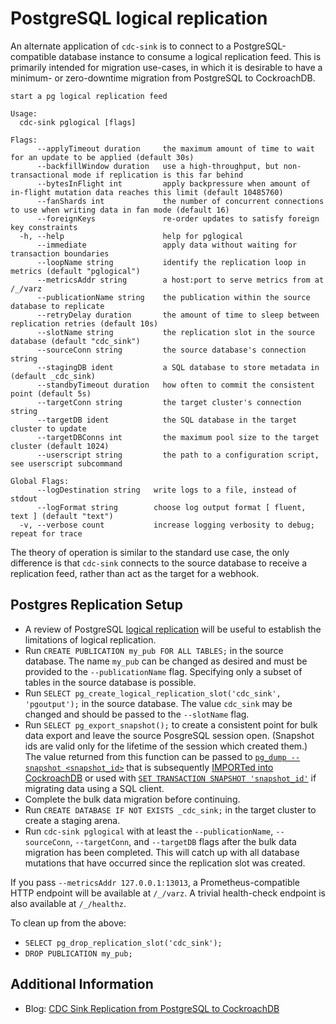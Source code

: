 # PostgreSQL logical replication

An alternate application of `cdc-sink` is to connect to a PostgreSQL-compatible database instance to
consume a logical replication feed. This is primarily intended for migration use-cases, in which it
is desirable to have a minimum- or zero-downtime migration from PostgreSQL to CockroachDB.

```text
start a pg logical replication feed

Usage:
  cdc-sink pglogical [flags]

Flags:
      --applyTimeout duration     the maximum amount of time to wait for an update to be applied (default 30s)
      --backfillWindow duration   use a high-throughput, but non-transactional mode if replication is this far behind
      --bytesInFlight int         apply backpressure when amount of in-flight mutation data reaches this limit (default 10485760)
      --fanShards int             the number of concurrent connections to use when writing data in fan mode (default 16)
      --foreignKeys               re-order updates to satisfy foreign key constraints
  -h, --help                      help for pglogical
      --immediate                 apply data without waiting for transaction boundaries
      --loopName string           identify the replication loop in metrics (default "pglogical")
      --metricsAddr string        a host:port to serve metrics from at /_/varz
      --publicationName string    the publication within the source database to replicate
      --retryDelay duration       the amount of time to sleep between replication retries (default 10s)
      --slotName string           the replication slot in the source database (default "cdc_sink")
      --sourceConn string         the source database's connection string
      --stagingDB ident           a SQL database to store metadata in (default _cdc_sink)
      --standbyTimeout duration   how often to commit the consistent point (default 5s)
      --targetConn string         the target cluster's connection string
      --targetDB ident            the SQL database in the target cluster to update
      --targetDBConns int         the maximum pool size to the target cluster (default 1024)
      --userscript string         the path to a configuration script, see userscript subcommand

Global Flags:
      --logDestination string   write logs to a file, instead of stdout
      --logFormat string        choose log output format [ fluent, text ] (default "text")
  -v, --verbose count           increase logging verbosity to debug; repeat for trace
```

The theory of operation is similar to the standard use case, the only difference is that `cdc-sink`
connects to the source database to receive a replication feed, rather than act as the target for a
webhook.

## Postgres Replication Setup

- A review of
  PostgreSQL [logical replication](https://www.postgresql.org/docs/current/logical-replication.html)
  will be useful to establish the limitations of logical replication.
- Run `CREATE PUBLICATION my_pub FOR ALL TABLES;` in the source database. The name `my_pub` can be
  changed as desired and must be provided to the `--publicationName` flag. Specifying only a subset
  of tables in the source database is possible.
- Run `SELECT pg_create_logical_replication_slot('cdc_sink', 'pgoutput');` in the source database.
  The value `cdc_sink` may be changed and should be passed to the `--slotName` flag.
- Run `SELECT pg_export_snapshot();` to create a consistent point for bulk data export and leave
  the source PosgreSQL session open. (Snapshot ids are valid only for the lifetime of the session
  which created them.)
  The value returned from this function can be passed
  to [`pg_dump --snapshot <snapshot_id>`](https://www.postgresql.org/docs/current/app-pgdump.html)
  that is subsequently
  [IMPORTed into CockroachDB](https://www.cockroachlabs.com/docs/stable/migrate-from-postgres.html)
  or used with
  [`SET TRANSACTION SNAPSHOT 'snapshot_id'`](https://www.postgresql.org/docs/current/sql-set-transaction.html)
  if migrating data using a SQL client.
- Complete the bulk data migration before continuing.
- Run `CREATE DATABASE IF NOT EXISTS _cdc_sink;` in the target cluster to create a staging arena.
- Run `cdc-sink pglogical` with at least the `--publicationName`, `--sourceConn`, `--targetConn`,
  and `--targetDB` flags after the bulk data migration has been completed. This will catch up with
  all database mutations that have occurred since the replication slot was created.

If you pass `--metricsAddr 127.0.0.1:13013`, a Prometheus-compatible HTTP endpoint will be available
at `/_/varz`. A trivial health-check endpoint is also available at `/_/healthz`.

To clean up from the above:

- `SELECT pg_drop_replication_slot('cdc_sink');`
- `DROP PUBLICATION my_pub;`

## Additional Information

* Blog: [CDC Sink Replication from PostgreSQL to CockroachDB](https://datasciguy.com/cdc-sink-replication-from-postgresql-to-cockroachdb/)
